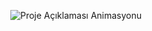 <p align="center">
  <img src="https://readme-typing-svg.demolab.com?font=Fira+Code&size=26&pause=1000&center=true&vCenter=true&width=700&lines=Yapay+Zeka+Ödev;Flask+%2B+OpenCV+ile+Görüntü+İşleme;Gerçek+Zamanlı+Demo;Kolay+Kurulum+ve+Şık+Arayüz" alt="Proje Açıklaması Animasyonu" />
</p>
